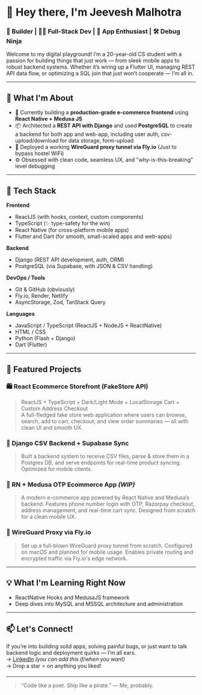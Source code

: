 # 👋 Hey there, I'm Jeevesh Malhotra

### 🧠 Builder | 🧑‍💻 Full-Stack Dev | 📱 App Enthusiast | 🛠️ Debug Ninja

Welcome to my digital playground! I’m a 20-year-old CS student with a passion for building things that just work — from sleek mobile apps to robust backend systems. Whether it’s wiring up a Flutter UI, managing REST API data flow, or optimizing a SQL join that just won’t cooperate — I’m all in.

---

## 🚀 What I'm About

- 🛒 Currently building a **production-grade e-commerce frontend** using **React Native + Medusa JS**
- 📦 Architected a **REST API with Django** and used **PostgreSQL** to create a backend for both app and web-app, including user auth, csv-upload/download for data storage, form-upload
- 🔐 Deployed a working **WireGuard proxy tunnel via Fly.io** (Just to bypass hostel WiFi)
- ⚙️ Obsessed with clean code, seamless UX, and "why-is-this-breaking" level debugging

---

## 🧰 Tech Stack

**Frontend**
- ReactJS (with hooks, context, custom components)
- TypeScript (✨ type-safety for the win)
- React Native (for cross-platform mobile apps)
- Flutter and Dart (for smooth, small-scaled apps and web-apps)

**Backend**
- Django (REST API development, auth, ORM)
- PostgreSQL (via Supabase, with JSON & CSV handling)

**DevOps / Tools**
- Git & GitHub (obviously)
- Fly.io, Render, Netlify
- AsyncStorage, Zod, TanStack Query

**Languages**
- JavaScript / TypeScript (ReactJS + NodeJS + ReactNative)
- HTML / CSS
- Python (Flash + Django)
- Dart (Flutter)

---

## 🧩 Featured Projects

### 🛍️ React Ecommerce Storefront (FakeStore API)
> ReactJS + TypeScript + Dark/Light Mode + LocalStorage Cart + Custom Address Checkout  
A full-fledged fake store web application where users can browse, search, add to cart, checkout, and view order summaries — all with clean UI and smooth UX.

### 📂 Django CSV Backend + Supabase Sync
> Built a backend system to receive CSV files, parse & store them in a Postgres DB, and serve endpoints for real-time product syncing. Optimized for mobile clients.

### 📱 RN + Medusa OTP Ecommerce App *(WIP)*
> A modern e-commerce app powered by React Native and Medusa’s backend. Features phone number login with OTP, Razorpay checkout, address management, and real-time cart sync. Designed from scratch for a clean mobile UX.

### 🔐 WireGuard Proxy via Fly.io
> Set up a full-blown WireGuard proxy tunnel from scratch. Configured on macOS and planned for mobile usage. Enables private routing and encrypted traffic via Fly.io's edge network.

---

## 💡 What I'm Learning Right Now

- ReactNative Hooks and MedusaJS framework 
- Deep dives into MySQL and MSSQL architecture and administration

---

## 📫 Let's Connect!

If you’re into building solid apps, solving painful bugs, or just want to talk backend logic and deployment quirks — I’m all ears.  
→ [LinkedIn](https://www.linkedin.com/in/jeeveshmalhotra) *(you can add this if/when you want)*  
→ Drop a star ⭐ on anything you liked!

---

> “Code like a poet. Ship like a pirate.” — Me, probably.

